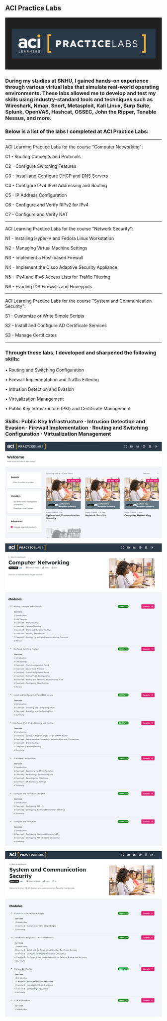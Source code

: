 ## ACI Practice Labs

![ACI Practice Labs](https://raw.githubusercontent.com/cyyang75/aci-practice-labs/refs/heads/main/ACI%20Practice%20Labs.png)

### During my studies at SNHU, I gained hands-on experience through various virtual labs that simulate real-world operating environments. These labs allowed me to develop and test my skills using industry-standard tools and techniques such as Wireshark, Nmap, Snort, Metasploit, Kali Linux, Burp Suite, Splunk, OpenVAS, Hashcat, OSSEC, John the Ripper, Tenable Nessus, and more.

### Below is a list of the labs I completed at ACI Practice Labs:

---------------------------------

ACI Learning Practice Labs for the course "Computer Networking":

C1 - Routing Concepts and Protocols

C2 - Configure Switching Features

C3 - Install and Configure DHCP and DNS Servers

C4 - Configure IPv4 IPv6 Addressing and Routing

C5 - IP Address Configuration

C6 - Configure and Verify RIPv2 for IPv4

C7 - Configure and Verify NAT

---------------------------------
ACI Learning Practice Labs for the course "Network Security":

N1 - Installing Hyper-V and Fedora Linux Workstation

N2 - Managing Virtual Machine Settings

N3 - Implement a Host-based Firewall

N4 - Implement the Cisco Adaptive Security Appliance

N5 - IPv4 and IPv6 Access Lists for Traffic Filtering

N6 - Evading IDS Firewalls and Honeypots

---------------------------------

ACI Learning Practice Labs for the course "System and Communication Security":

S1 - Customize or Write Simple Scripts

S2 - Install and Configure AD Certificate Services

S3 - Manage Certificates

---------------------------------

### Through these labs, I developed and sharpened the following skills:

 • Routing and Switching Configuration
 
 • Firewall Implementation and Traffic Filtering
 
 • Intrusion Detection and Evasion
 
 • Virtualization Management
 
 • Public Key Infrastructure (PKI) and Certificate Management

### Skills: Public Key Infrastructure · Intrusion Detection and Evasion · Firewall Implementation · Routing and Switching Configuration · Virtualization Management

![ACI Practice Labs](https://raw.githubusercontent.com/cyyang75/aci-practice-labs/refs/heads/main/ACI%20Practice%20Labs-my.png)

![ACI Practice Labs](https://raw.githubusercontent.com/cyyang75/aci-practice-labs/refs/heads/main/computer%20networking.png)

![ACI Practice Labs](https://raw.githubusercontent.com/cyyang75/aci-practice-labs/refs/heads/main/system%20and%20communication%20security.png)
